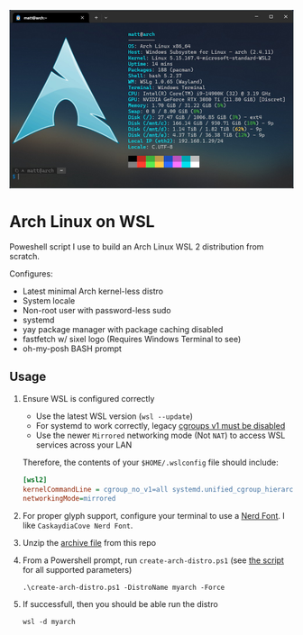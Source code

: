 ![ConsolePic](arch-wsl.jpg)

# Arch Linux on WSL
Poweshell script I use to build an Arch Linux WSL 2 distribution from scratch.

Configures:
- Latest minimal Arch kernel-less distro
- System locale
- Non-root user with password-less sudo
- systemd
- yay package manager with package caching disabled
- fastfetch w/ sixel logo (Requires Windows Terminal to see)
- oh-my-posh BASH prompt

## Usage

1. Ensure WSL is configured correctly
    - Use the latest WSL version (`wsl --update`)
    - For systemd to work correctly, legacy [cgroups v1 must be disabled ](https://github.com/spurin/wsl-cgroupsv2/blob/main/README.md)
    - Use the newer `Mirrored` networking mode (Not `NAT`) to access WSL services across your LAN

    Therefore, the contents of your `$HOME/.wslconfig` file should include:
    ```ini
    [wsl2]
    kernelCommandLine = cgroup_no_v1=all systemd.unified_cgroup_hierarchy=1
    networkingMode=mirrored
    ```

2. For proper glyph support, configure your terminal to use a [Nerd Font](https://www.nerdfonts.com/font-downloads). I like `CaskaydiaCove Nerd Font`.

2. Unzip the [archive file](https://github.com/mattzink/arch-wsl/archive/refs/heads/main.zip) from this repo

3. From a Powershell prompt, run `create-arch-distro.ps1` (see [the script](create-arch-distro.ps1) for all supported parameters)

    ```pwsh
    .\create-arch-distro.ps1 -DistroName myarch -Force
    ```

4. If successfull, then you should be able run the distro

    ```pwsh
    wsl -d myarch
    ```
